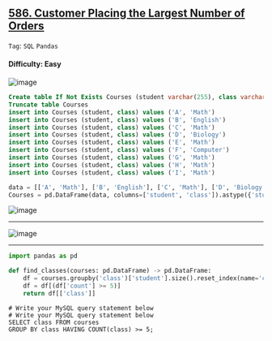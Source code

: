 ## [586. Customer Placing the Largest Number of Orders](https://leetcode.com/problems/customer-placing-the-largest-number-of-orders)

```Tag```: ```SQL``` ```Pandas```

#### Difficulty: Easy

![image](https://github.com/quananhle/Python/assets/35042430/b3b92337-3ba9-4f53-a60b-9022dd7709f3)

```SQL
Create table If Not Exists Courses (student varchar(255), class varchar(255))
Truncate table Courses
insert into Courses (student, class) values ('A', 'Math')
insert into Courses (student, class) values ('B', 'English')
insert into Courses (student, class) values ('C', 'Math')
insert into Courses (student, class) values ('D', 'Biology')
insert into Courses (student, class) values ('E', 'Math')
insert into Courses (student, class) values ('F', 'Computer')
insert into Courses (student, class) values ('G', 'Math')
insert into Courses (student, class) values ('H', 'Math')
insert into Courses (student, class) values ('I', 'Math')
```

```Python
data = [['A', 'Math'], ['B', 'English'], ['C', 'Math'], ['D', 'Biology'], ['E', 'Math'], ['F', 'Computer'], ['G', 'Math'], ['H', 'Math'], ['I', 'Math']]
Courses = pd.DataFrame(data, columns=['student', 'class']).astype({'student':'object', 'class':'object'})
```

![image](https://github.com/quananhle/Python/assets/35042430/827dcdb1-5e2e-4e48-a236-b33230f6f4cd)

---

![image](https://github.com/quananhle/Python/assets/35042430/a050c9fa-4258-404e-9325-34d5bff577f8)

---

```Python
import pandas as pd

def find_classes(courses: pd.DataFrame) -> pd.DataFrame:
    df = courses.groupby('class')['student'].size().reset_index(name='count')
    df = df[(df['count'] >= 5)]
    return df[['class']]
```

```MySQL
# Write your MySQL query statement below
# Write your MySQL query statement below
SELECT class FROM courses 
GROUP BY class HAVING COUNT(class) >= 5;
```

